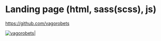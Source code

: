 # Landing page (html, sass(scss), js)

https://github.com/vagorobets

[![vagorobets|](https://i.imgur.com/bzmzofQ.jpg)](https://vagorobets.github.io/photograph)
